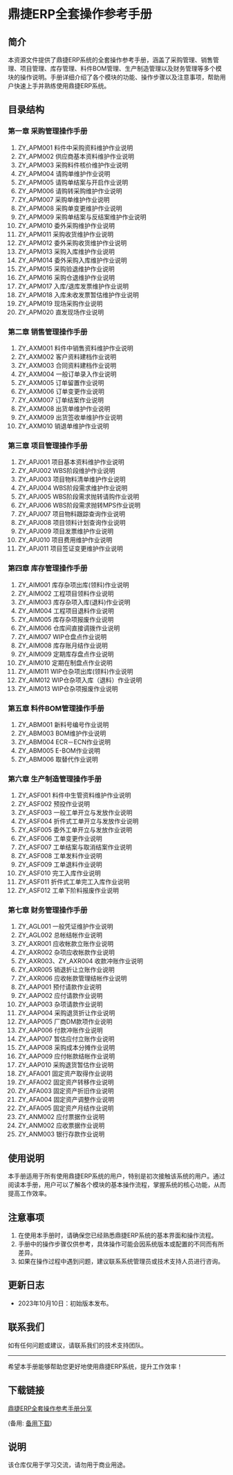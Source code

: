 # 鼎捷ERP全套操作参考手册

## 简介

本资源文件提供了鼎捷ERP系统的全套操作参考手册，涵盖了采购管理、销售管理、项目管理、库存管理、料件BOM管理、生产制造管理以及财务管理等多个模块的操作说明。手册详细介绍了各个模块的功能、操作步骤以及注意事项，帮助用户快速上手并熟练使用鼎捷ERP系统。

## 目录结构

### 第一章 采购管理操作手册
1. ZY_APM001 料件中采购资料维护作业说明
2. ZY_APM002 供应商基本资料维护作业说明
3. ZY_APM003 采购料件核价维护作业说明
4. ZY_APM004 请购单维护作业说明
5. ZY_APM005 请购单结案与开启作业说明
6. ZY_APM006 请购转采购维护作业说明
7. ZY_APM007 采购单维护作业说明
8. ZY_APM008 采购单变更维护作业说明
9. ZY_APM009 采购单结案与反结案维护作业说明
10. ZY_APM010 委外采购维护作业说明
11. ZY_APM011 采购收货维护作业说明
12. ZY_APM012 委外采购收货维护作业说明
13. ZY_APM013 采购入库维护作业说明
14. ZY_APM014 委外采购入库维护作业说明
15. ZY_APM015 采购验退维护作业说明
16. ZY_APM016 采购仓退维护作业说明
17. ZY_APM017 入库/退库发票维护作业说明
18. ZY_APM018 入库未收发票暂估维护作业说明
19. ZY_APM019 现场采购作业说明
20. ZY_APM020 直发现场作业说明

### 第二章 销售管理操作手册
1. ZY_AXM001 料件中销售资料维护作业说明
2. ZY_AXM002 客户资料建档作业说明
3. ZY_AXM003 合同资料建档作业说明
4. ZY_AXM004 一般订单录入作业说明
5. ZY_AXM005 订单留置作业说明
6. ZY_AXM006 订单变更作业说明
7. ZY_AXM007 订单结案作业说明
8. ZY_AXM008 出货单维护作业说明
9. ZY_AXM009 出货签收单维护作业说明
10. ZY_AXM010 销退单维护作业说明

### 第三章 项目管理操作手册
1. ZY_APJ001 项目基本资料维护作业说明
2. ZY_APJ002 WBS阶段维护作业说明
3. ZY_APJ003 项目物料清单维护作业说明
4. ZY_APJ004 WBS阶段需求维护作业说明
5. ZY_APJ005 WBS阶段需求抛转请购作业说明
6. ZY_APJ006 WBS阶段需求抛转MPS作业说明
7. ZY_APJ007 项目物料跟踪查询作业说明
8. ZY_APJ008 项目领料计划查询作业说明
9. ZY_APJ009 项目发票维护作业说明
10. ZY_APJ010 项目费用维护作业说明
11. ZY_APJ011 项目签证变更维护作业说明

### 第四章 库存管理操作手册
1. ZY_AIM001 库存杂项出库(领料)作业说明
2. ZY_AIM002 工程项目领料作业说明
3. ZY_AIM003 库存杂项入库(退料)作业说明
4. ZY_AIM004 工程项目退料作业说明
5. ZY_AIM005 库存杂项报废作业说明
6. ZY_AIM006 仓库间直接调拨作业说明
7. ZY_AIM007 WIP仓盘点作业说明
8. ZY_AIM008 库存账月结作业说明
9. ZY_AIM009 定期库存盘点作业说明
10. ZY_AIM010 定期在制盘点作业说明
11. ZY_AIM011 WIP仓杂项出库(领料)作业说明
12. ZY_AIM012 WIP仓杂项入库（退料）作业说明
13. ZY_AIM013 WIP仓杂项报废作业说明

### 第五章 料件BOM管理操作手册
1. ZY_ABM001 新料号编号作业说明
2. ZY_ABM003 BOM维护作业说明
3. ZY_ABM004 ECR－ECN作业说明
4. ZY_ABM005 E-BOM作业说明
5. ZY_ABM006 取替代作业说明

### 第六章 生产制造管理操作手册
1. ZY_ASF001 料件中生管资料维护作业说明
2. ZY_ASF002 预投作业说明
3. ZY_ASF003 一般工单开立与发放作业说明
4. ZY_ASF004 折件式工单开立与发放作业说明
5. ZY_ASF005 委外工单开立与发放作业说明
6. ZY_ASF006 工单变更作业说明
7. ZY_ASF007 工单结案与取消结案作业说明
8. ZY_ASF008 工单发料作业说明
9. ZY_ASF009 工单退料作业说明
10. ZY_ASF010 完工入库作业说明
11. ZY_ASF011 折件式工单完工入库作业说明
12. ZY_ASF012 工单下阶料报废作业说明

### 第七章 财务管理操作手册
1. ZY_AGL001 一般凭证维护作业说明
2. ZY_AGL002 总帐结帐作业说明
3. ZY_AXR001 应收帐款立账作业说明
4. ZY_AXR002 杂项应收帐款作业说明
5. ZY_AXR003、ZY_AXR004 收款冲账作业说明
6. ZY_AXR005 销退折让立账作业说明
7. ZY_AXR006 应收帐款管理结帐作业说明
8. ZY_AAP001 预付请款作业说明
9. ZY_AAP002 应付请款作业说明
10. ZY_AAP003 杂项请款作业说明
11. ZY_AAP004 采购退货折让作业说明
12. ZY_AAP005 厂商DM款项作业说明
13. ZY_AAP006 付款冲账作业说明
14. ZY_AAP007 暂估应付立账作业说明
15. ZY_AAP008 采购成本分摊作业说明
16. ZY_AAP009 应付帐款结帐作业说明
17. ZY_AAP010 采购退货暂估作业说明
18. ZY_AFA001 固定资产取得作业说明
19. ZY_AFA002 固定资产转移作业说明
20. ZY_AFA003 固定资产折旧作业说明
21. ZY_AFA004 固定资产调整作业说明
22. ZY_AFA005 固定资产月结作业说明
23. ZY_ANM002 应付票据作业说明
24. ZY_ANM002 应收票据作业说明
25. ZY_ANM003 银行存款作业说明

## 使用说明

本手册适用于所有使用鼎捷ERP系统的用户，特别是初次接触该系统的用户。通过阅读本手册，用户可以了解各个模块的基本操作流程，掌握系统的核心功能，从而提高工作效率。

## 注意事项

1. 在使用本手册时，请确保您已经熟悉鼎捷ERP系统的基本界面和操作流程。
2. 手册中的操作步骤仅供参考，具体操作可能会因系统版本或配置的不同而有所差异。
3. 如果在操作过程中遇到问题，建议联系系统管理员或技术支持人员进行咨询。

## 更新日志

- 2023年10月10日：初始版本发布。

## 联系我们

如有任何问题或建议，请联系我们的技术支持团队。

---

希望本手册能够帮助您更好地使用鼎捷ERP系统，提升工作效率！

## 下载链接
[鼎捷ERP全套操作参考手册分享](https://pan.quark.cn/s/1a15c2ff8d98) 

(备用: [备用下载](https://pan.baidu.com/s/1U5kxfa0bNqpjXrxYkG0L2w?pwd=1234))

## 说明

该仓库仅用于学习交流，请勿用于商业用途。
